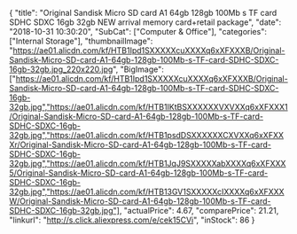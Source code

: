 {
	"title": "Original Sandisk Micro SD card A1 64gb 128gb 100Mb s TF card SDHC SDXC 16gb 32gb NEW arrival memory card+retail package",
	"date": "2018-10-31 10:30:20",
	"SubCat": ["Computer & Office"],
	"categories": ["Internal Storage"],
	"thumbnailImage": "https://ae01.alicdn.com/kf/HTB1Ipd1SXXXXXcuXXXXq6xXFXXXB/Original-Sandisk-Micro-SD-card-A1-64gb-128gb-100Mb-s-TF-card-SDHC-SDXC-16gb-32gb.jpg_220x220.jpg",
	"BigImage": ["https://ae01.alicdn.com/kf/HTB1Ipd1SXXXXXcuXXXXq6xXFXXXB/Original-Sandisk-Micro-SD-card-A1-64gb-128gb-100Mb-s-TF-card-SDHC-SDXC-16gb-32gb.jpg","https://ae01.alicdn.com/kf/HTB1IKtBSXXXXXXVXVXXq6xXFXXX1/Original-Sandisk-Micro-SD-card-A1-64gb-128gb-100Mb-s-TF-card-SDHC-SDXC-16gb-32gb.jpg","https://ae01.alicdn.com/kf/HTB1psdDSXXXXXXCXVXXq6xXFXXXr/Original-Sandisk-Micro-SD-card-A1-64gb-128gb-100Mb-s-TF-card-SDHC-SDXC-16gb-32gb.jpg","https://ae01.alicdn.com/kf/HTB1JqJ9SXXXXXabXXXXq6xXFXXX5/Original-Sandisk-Micro-SD-card-A1-64gb-128gb-100Mb-s-TF-card-SDHC-SDXC-16gb-32gb.jpg","https://ae01.alicdn.com/kf/HTB13GV1SXXXXXcIXXXXq6xXFXXXW/Original-Sandisk-Micro-SD-card-A1-64gb-128gb-100Mb-s-TF-card-SDHC-SDXC-16gb-32gb.jpg"],
	"actualPrice": 4.67,
	"comparePrice": 21.21,
	"linkurl": "http://s.click.aliexpress.com/e/cek15CVi",
	"inStock": 86
}
